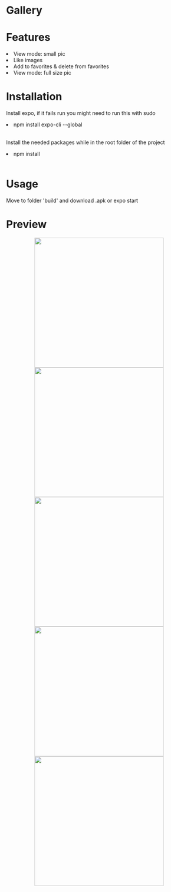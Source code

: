 <h1>Gallery</h1>
<h1>Features</h1>
<li>View mode: small pic</li>
<li>Like images</li>
<li>Add to favorites & delete from favorites</li>
<li>View mode: full size pic</li>
<h1>Installation</h1>
<p>Install expo, if it fails run you might need to run this with sudo</p>
<li>npm install expo-cli --global</li><br>
<p>Install the needed packages while in the root folder of the project</p>
<li>npm install</li><br>
<h1>Usage</h1>
<p>Move to folder 'build' and download .apk or expo start</p>
<h1>Preview</h1>
<p align="center">
  <img src="https://github.com/skhe55/RN_gallery/blob/master/assetsimages/1.png" width="350" title="">
  <img src="https://github.com/skhe55/RN_gallery/blob/master/assetsimages/2.png" width="350" title="">
  <img src="https://github.com/skhe55/RN_gallery/blob/master/assetsimages/3.png" width="350" title="">
  <img src="https://github.com/skhe55/RN_gallery/blob/master/assetsimages/4.png" width="350" title="">
  <img src="https://github.com/skhe55/RN_gallery/blob/master/assetsimages/5.png" width="350" title="">
</p>
